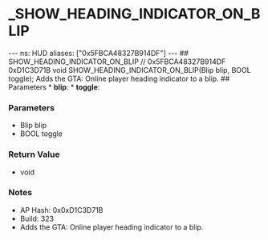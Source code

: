 # _SHOW_HEADING_INDICATOR_ON_BLIP

--- ns: HUD aliases: ["0x5FBCA48327B914DF"] --- ## SHOW_HEADING_INDICATOR_ON_BLIP  // 0x5FBCA48327B914DF 0xD1C3D71B void SHOW_HEADING_INDICATOR_ON_BLIP(Blip blip, BOOL toggle);  Adds the GTA: Online player heading indicator to a blip.  ## Parameters * **blip**: * **toggle**:

### Parameters
* Blip blip
* BOOL toggle

### Return Value
* void

### Notes
* AP Hash: 0x0xD1C3D71B
* Build: 323
* Adds the GTA: Online player heading indicator to a blip.

